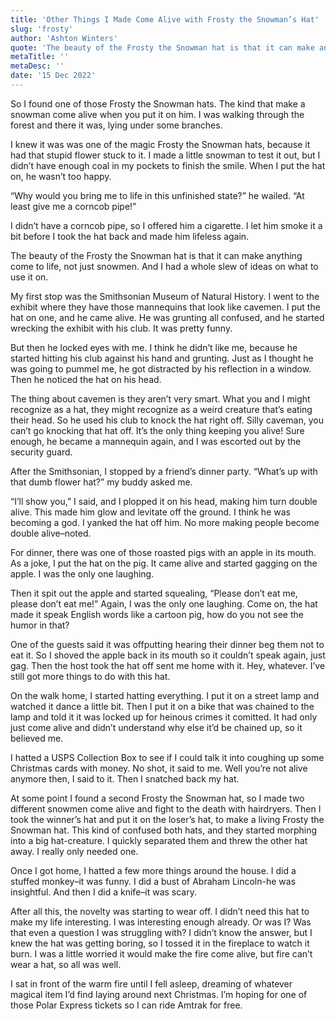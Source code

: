 ```yaml
---
title: 'Other Things I Made Come Alive with Frosty the Snowman’s Hat'
slug: 'frosty'
author: 'Ashton Winters'
quote: 'The beauty of the Frosty the Snowman hat is that it can make anything come to life, not just snowmen. And I had a whole slew of ideas on what to use it on.'
metaTitle: ''
metaDesc: ''
date: '15 Dec 2022'
---
```


So I found one of those Frosty the Snowman hats. The kind that make a snowman come alive when you put it on him. I was walking through the forest and there it was, lying under some branches.

I knew it was was one of the magic Frosty the Snowman hats, because it had that stupid flower stuck to it. I made a little snowman to test it out, but I didn’t have enough coal in my pockets to finish the smile. When I put the hat on, he wasn’t too happy.

“Why would you bring me to life in this unfinished state?” he wailed. “At least give me a corncob pipe!”

I didn’t have a corncob pipe, so I offered him a cigarette. I let him smoke it a bit before I took the hat back and made him lifeless again.

The beauty of the Frosty the Snowman hat is that it can make anything come to life, not just snowmen. And I had a whole slew of ideas on what to use it on.

My first stop was the Smithsonian Museum of Natural History. I went to the exhibit where they have those mannequins that look like cavemen. I put the hat on one, and he came alive. He was grunting all confused, and he started wrecking the exhibit with his club. It was pretty funny.

But then he locked eyes with me. I think he didn’t like me, because he started hitting his club against his hand and grunting. Just as I thought he was going to pummel me, he got distracted by his reflection in a window. Then he noticed the hat on his head.

The thing about cavemen is they aren’t very smart. What you and I might recognize as a hat, they might recognize as a weird creature that’s eating their head. So he used his club to knock the hat right off. Silly caveman, you can’t go knocking that hat off. It’s the only thing keeping you alive! Sure enough, he became a mannequin again, and I was escorted out by the security guard.

After the Smithsonian, I stopped by a friend’s dinner party. “What’s up with that dumb flower hat?” my buddy asked me.

“I’ll show you,” I said, and I plopped it on his head, making him turn double alive. This made him glow and levitate off the ground. I think he was becoming a god. I yanked the hat off him. No more making people become double alive–noted.

For dinner, there was one of those roasted pigs with an apple in its mouth. As a joke, I put the hat on the pig. It came alive and started gagging on the apple. I was the only one laughing.

Then it spit out the apple and started squealing, “Please don’t eat me, please don’t eat me!” Again, I was the only one laughing. Come on, the hat made it speak English words like a cartoon pig, how do you not see the humor in that?

One of the guests said it was offputting hearing their dinner beg them not to eat it. So I shoved the apple back in its mouth so it couldn’t speak again, just gag. Then the host took the hat off sent me home with it. Hey, whatever. I’ve still got more things to do with this hat.

On the walk home, I started hatting everything. I put it on a street lamp and watched it dance a little bit. Then I put it on a bike that was chained to the lamp and told it it was locked up for heinous crimes it comitted. It had only just come alive and didn’t understand why else it’d be chained up, so it believed me.

I hatted a USPS Collection Box to see if I could talk it into coughing up some Christmas cards with money. No shot, it said to me. Well you’re not alive anymore then, I said to it. Then I snatched back my hat.

At some point I found a second Frosty the Snowman hat, so I made two different snowmen come alive and fight to the death with hairdryers. Then I took the winner’s hat and put it on the loser’s hat, to make a living Frosty the Snowman hat. This kind of confused both hats, and they started morphing into a big hat-creature. I quickly separated them and threw the other hat away. I really only needed one.

Once I got home, I hatted a few more things around the house. I did a stuffed monkey–it was funny. I did a bust of Abraham Lincoln-he was insightful. And then I did a knife–it was scary.

After all this, the novelty was starting to wear off. I didn’t need this hat to make my life interesting. I was interesting enough already. Or was I? Was that even a question I was struggling with? I didn’t know the answer, but I knew the hat was getting boring, so I tossed it in the fireplace to watch it burn. I was a little worried it would make the fire come alive, but fire can’t wear a hat, so all was well.

I sat in front of the warm fire until I fell asleep, dreaming of whatever magical item I’d find laying around next Christmas. I’m hoping for one of those Polar Express tickets so I can ride Amtrak for free.